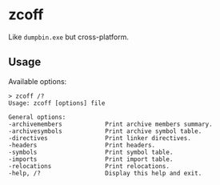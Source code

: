 # zcoff

Like `dumpbin.exe` but cross-platform.

## Usage

Available options:

```
> zcoff /?
Usage: zcoff [options] file

General options:
-archivemembers            Print archive members summary.
-archivesymbols            Print archive symbol table.
-directives                Print linker directives.
-headers                   Print headers.
-symbols                   Print symbol table.
-imports                   Print import table.
-relocations               Print relocations.
-help, /?                  Display this help and exit.
```
